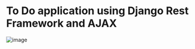 # To Do application using Django Rest Framework and AJAX

![image](https://user-images.githubusercontent.com/41485330/129486144-c96f72df-a900-4d5e-87f0-8ad95f595025.png)
